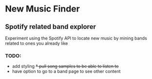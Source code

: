 # New Music Finder

## Spotify related band explorer

Experiment using the Spotify API to locate new music by mining bands related to ones you already like

### TODO: 
* add styling
~~* pull song samples to be able to listen to~~
* have option to go to a band page to see other content
